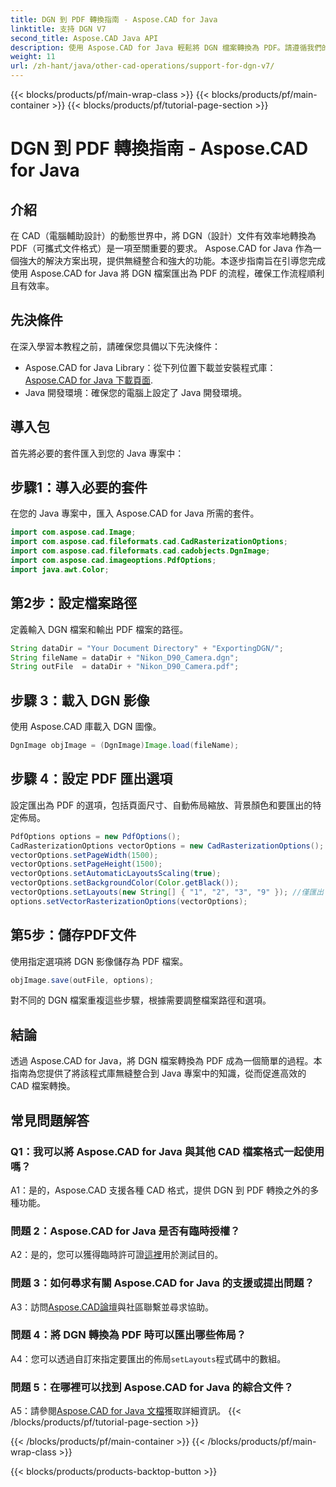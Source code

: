 ```yaml
---
title: DGN 到 PDF 轉換指南 - Aspose.CAD for Java
linktitle: 支持 DGN V7
second_title: Aspose.CAD Java API
description: 使用 Aspose.CAD for Java 輕鬆將 DGN 檔案轉換為 PDF。請遵循我們的逐步指南，以實現無縫整合和高效的工作流程。
weight: 11
url: /zh-hant/java/other-cad-operations/support-for-dgn-v7/
---
```


{{< blocks/products/pf/main-wrap-class >}}
{{< blocks/products/pf/main-container >}}
{{< blocks/products/pf/tutorial-page-section >}}

# DGN 到 PDF 轉換指南 - Aspose.CAD for Java

## 介紹

在 CAD（電腦輔助設計）的動態世界中，將 DGN（設計）文件有效率地轉換為 PDF（可攜式文件格式）是一項至關重要的要求。 Aspose.CAD for Java 作為一個強大的解決方案出現，提供無縫整合和強大的功能。本逐步指南旨在引導您完成使用 Aspose.CAD for Java 將 DGN 檔案匯出為 PDF 的流程，確保工作流程順利且有效率。

## 先決條件

在深入學習本教程之前，請確保您具備以下先決條件：
-  Aspose.CAD for Java Library：從下列位置下載並安裝程式庫：[Aspose.CAD for Java 下載頁面](https://releases.aspose.com/cad/java/).
- Java 開發環境：確保您的電腦上設定了 Java 開發環境。

## 導入包

首先將必要的套件匯入到您的 Java 專案中：

## 步驟1：導入必要的套件

在您的 Java 專案中，匯入 Aspose.CAD for Java 所需的套件。
```java
import com.aspose.cad.Image;
import com.aspose.cad.fileformats.cad.CadRasterizationOptions;
import com.aspose.cad.fileformats.cad.cadobjects.DgnImage;
import com.aspose.cad.imageoptions.PdfOptions;
import java.awt.Color;
```

## 第2步：設定檔案路徑

定義輸入 DGN 檔案和輸出 PDF 檔案的路徑。

```java
String dataDir = "Your Document Directory" + "ExportingDGN/";
String fileName = dataDir + "Nikon_D90_Camera.dgn";
String outFile  = dataDir + "Nikon_D90_Camera.pdf";
```

## 步驟 3：載入 DGN 影像

使用 Aspose.CAD 庫載入 DGN 圖像。

```java
DgnImage objImage = (DgnImage)Image.load(fileName);
```

## 步驟 4：設定 PDF 匯出選項

設定匯出為 PDF 的選項，包括頁面尺寸、自動佈局縮放、背景顏色和要匯出的特定佈局。

```java
PdfOptions options = new PdfOptions();
CadRasterizationOptions vectorOptions = new CadRasterizationOptions();
vectorOptions.setPageWidth(1500);
vectorOptions.setPageHeight(1500);
vectorOptions.setAutomaticLayoutsScaling(true);
vectorOptions.setBackgroundColor(Color.getBlack());
vectorOptions.setLayouts(new String[] { "1", "2", "3", "9" }); //僅匯出 4 個（1、2、3 和 9）視圖
options.setVectorRasterizationOptions(vectorOptions);
```

## 第5步：儲存PDF文件

使用指定選項將 DGN 影像儲存為 PDF 檔案。

```java
objImage.save(outFile, options);
```

對不同的 DGN 檔案重複這些步驟，根據需要調整檔案路徑和選項。

## 結論

透過 Aspose.CAD for Java，將 DGN 檔案轉換為 PDF 成為一個簡單的過程。本指南為您提供了將該程式庫無縫整合到 Java 專案中的知識，從而促進高效的 CAD 檔案轉換。

## 常見問題解答

### Q1：我可以將 Aspose.CAD for Java 與其他 CAD 檔案格式一起使用嗎？

A1：是的，Aspose.CAD 支援各種 CAD 格式，提供 DGN 到 PDF 轉換之外的多種功能。

### 問題 2：Aspose.CAD for Java 是否有臨時授權？

 A2：是的，您可以獲得臨時許可證[這裡](https://purchase.aspose.com/temporary-license/)用於測試目的。

### 問題 3：如何尋求有關 Aspose.CAD for Java 的支援或提出問題？

 A3：訪問[Aspose.CAD論壇](https://forum.aspose.com/c/cad/19)與社區聯繫並尋求協助。

### 問題 4：將 DGN 轉換為 PDF 時可以匯出哪些佈局？

 A4：您可以透過自訂來指定要匯出的佈局`setLayouts`程式碼中的數組。

### 問題 5：在哪裡可以找到 Aspose.CAD for Java 的綜合文件？

 A5：請參閱[Aspose.CAD for Java 文檔](https://reference.aspose.com/cad/java/)獲取詳細資訊。
{{< /blocks/products/pf/tutorial-page-section >}}

{{< /blocks/products/pf/main-container >}}
{{< /blocks/products/pf/main-wrap-class >}}

{{< blocks/products/products-backtop-button >}}
